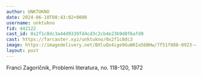 ```yaml
---
author: UNKTUKNO
date: 2024-06-10T08:43:02+0000
username: unktukno
fid: 442122
cast_id: 0x2f1c8dc3a44d9339fd4cd3c2cb4e23b9d0f6afd9
cast: https://farcaster.xyz/unktukno/0x2f1c8dc3
image: https://imagedelivery.net/BXluQx4ige9GuW0Ia56BHw/7f51f888-0923-42d9-d7b5-54a86e883e00/original
layout: post
---
```


Franci Zagoričnik, Problemi literatura, no. 118-120, 1972

<img src='https://imagedelivery.net/BXluQx4ige9GuW0Ia56BHw/7f51f888-0923-42d9-d7b5-54a86e883e00/original' alt='' referrerpolicy='no-referrer'/>
